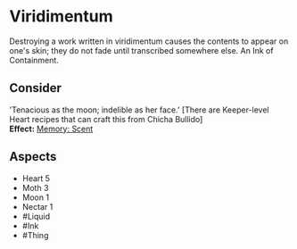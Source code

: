 # Viridimentum
Destroying a work written in viridimentum causes the contents to appear on one's skin; they do not fade until transcribed somewhere else. An Ink of Containment.
## Consider
'Tenacious as the moon; indelible as her face.' \[There are Keeper-level Heart recipes that can craft this from Chicha Bullido]<br>**Effect:** [Memory: Scent](https://uadaf.theevilroot.xyz/rowenarium/element/mem.scent)
## Aspects
- Heart 5	
- Moth 3	
- Moon 1	
- Nectar 1
- #Liquid 
- #Ink 
- #Thing